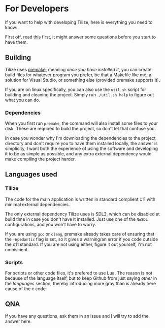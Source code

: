 # For Developers

If you want to help with developing Tilize, here is everything you need to know:

First off, read [this](for_users.md) first, it might answer some questions before you start to have them.

## Building

Tilize uses [premake](https://premake.github.io/), meaning *once you have installed it*, you can create build files for whatever program you prefer,
be that a Makefile like me, a solution for Visual Studio, or something else (provided premake supports it).


If you are on linux specifically, you can also use the `util.sh` script for building and cleaning the project.
Simply run `./util.sh help` to figure out what you can do.

### Dependencies

When you first run `premake`, the command will also install some files to your disk.
These are required to build the project, so don't let that confuse you.

In case you wonder why I'm downloading the dependencies to the project directory and don't require you to have them installed locally,
the answer is simplicity, I want both the experience of using the software and developing it to be as simple as possible,
and any extra external dependency would make compiling the project harder.

## Languages used

### Tilize

The code for the main application is written in standard complient c11 with minimal external dependencies.

The only external dependency Tilize uses is SDL2, which can be disabled at build time in case you don't have it installed.
Just use one of the `NoSDL` configurations, and you won't have to worry.

If you are using `gcc` or `clang`, premake already takes care of ensuring that the `-Wpedantic` flag is set, so it gives a warning/an error if you code outside the c11 standard.
If you are not using either, figure it out yourself, I'm not omniscient.

### Scripts

For scripts or other code files, it's prefered to use Lua.
The reason is not because of the language itself, but to keep Github from just saying *other* in the *languages* section,
thereby introducing more gray than is already here cause of the c code.

## QNA

If you have any questions, ask them in an issue and I will try to add the answer here.

